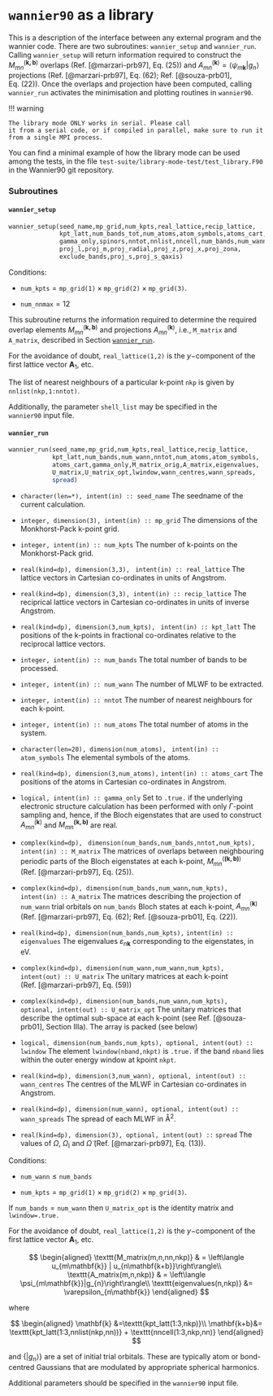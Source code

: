 # `wannier90` as a library

This is a description of the interface between any external program and
the wannier code. There are two subroutines: `wannier_setup` and
`wannier_run`. Calling `wannier_setup` will return information required
to construct the $M_{mn}^{(\mathbf{k,b})}$ overlaps
(Ref. [@marzari-prb97], Eq. (25)) and
$A_{mn}^{(\mathbf{k})}=\left\langle
  \psi_{m\mathbf{k}}|g_{n}\right\rangle$ projections
(Ref. [@marzari-prb97], Eq. (62); Ref. [@souza-prb01], Eq. (22)). Once
the overlaps and projection have been computed, calling `wannier_run`
activates the minimisation and plotting routines in `wannier90`.


!!! warning

    The library mode ONLY works in serial. Please call
    it from a serial code, or if compiled in parallel, make sure to run it
    from a single MPI process.

You can find a minimal example of how the library mode can be used among
the tests, in the file `test-suite/library-mode-test/test_library.F90`
in the Wannier90 git repository.

### Subroutines

#### `wannier_setup`

```fortran
wannier_setup(seed_name,mp_grid,num_kpts,real_lattice,recip_lattice,
              kpt_latt,num_bands_tot,num_atoms,atom_symbols,atoms_cart,
              gamma_only,spinors,nntot,nnlist,nncell,num_bands,num_wann,proj_site,
              proj_l,proj_m,proj_radial,proj_z,proj_x,proj_zona,
              exclude_bands,proj_s,proj_s_qaxis)
```

Conditions:

-   $\texttt{num_kpts} = \texttt{mp_grid(1)} \times \texttt{mp_grid(2)}
    \times \texttt{mp_grid(3)}$.

-   $\texttt{num_nnmax} = 12$

This subroutine returns the information required to determine the
required overlap elements $M_{mn}^{(\mathbf{k,b})}$ and projections
$A_{mn}^{(\mathbf{k})}$, i.e., `M_matrix` and `A_matrix`, described in
Section [`wannier_run`](#wannier_run).

For the avoidance of doubt, `real_lattice(1,2)` is the $y-$component of
the first lattice vector $\mathbf{A}_{1}$, etc.

The list of nearest neighbours of a particular k-point `nkp` is given by
`nnlist(nkp,1:nntot)`.

Additionally, the parameter `shell_list` may be specified in the
`wannier90` input file.

#### `wannier_run`

```fortran
wannier_run(seed_name,mp_grid,num_kpts,real_lattice,recip_lattice,
            kpt_latt,num_bands,num_wann,nntot,num_atoms,atom_symbols,
            atoms_cart,gamma_only,M_matrix_orig,A_matrix,eigenvalues,
            U_matrix,U_matrix_opt,lwindow,wann_centres,wann_spreads,
            spread)
```

-   `character(len=*), intent(in) :: seed_name`
    The seedname of the current calculation.

-   `integer, dimension(3), intent(in) :: mp_grid`
    The dimensions of the Monkhorst-Pack k-point grid.

-   `integer, intent(in) :: num_kpts`
    The number of k-points on the Monkhorst-Pack grid.

-   `real(kind=dp), dimension(3,3),` ` intent(in) :: real_lattice`
    The lattice vectors in Cartesian co-ordinates in units of Angstrom.

-   `real(kind=dp), dimension(3,3), intent(in) :: recip_lattice`
    The reciprical lattice vectors in Cartesian co-ordinates in units of
    inverse Angstrom.

-   `real(kind=dp), dimension(3,num_kpts),` ` intent(in) :: kpt_latt`
    The positions of the k-points in fractional co-ordinates relative to
    the reciprocal lattice vectors.

-   `integer, intent(in) :: num_bands`
    The total number of bands to be processed.

-   `integer, intent(in) :: num_wann`
    The number of MLWF to be extracted.

-   `integer, intent(in) :: nntot`
    The number of nearest neighbours for each k-point.

-   `integer, intent(in) :: num_atoms`
    The total number of atoms in the system.

-   `character(len=20), dimension(num_atoms),`
    ` intent(in) :: atom_symbols`
    The elemental symbols of the atoms.

-   `real(kind=dp), dimension(3,num_atoms),` `intent(in) :: atoms_cart`
    The positions of the atoms in Cartesian co-ordinates in Angstrom.

-   `logical, intent(in) :: gamma_only`
    Set to `.true.` if the underlying electronic structure calculation
    has been performed with only $\Gamma$-point sampling and, hence, if
    the Bloch eigenstates that are used to construct
    $A_{mn}^{(\mathbf{k})}$ and $M_{mn}^{\mathbf{(k,b)}}$ are real.

-   `complex(kind=dp),`
    ` dimension(num_bands,num_bands,nntot,num_kpts),`
    `                  intent(in) :: M_matrix`
    The matrices of overlaps between neighbouring periodic parts of the
    Bloch eigenstates at each k-point, $M_{mn}^{(\mathbf{(k,b)})}$
    (Ref. [@marzari-prb97], Eq. (25)).

-   `complex(kind=dp), dimension(num_bands,num_wann,num_kpts),`
    `                  intent(in) :: A_matrix`
    The matrices describing the projection of `num_wann` trial orbitals
    on `num_bands` Bloch states at each k-point, $A_{mn}^{(\mathbf{k})}$
    (Ref. [@marzari-prb97], Eq. (62); Ref. [@souza-prb01], Eq. (22)).

-   `real(kind=dp), dimension(num_bands,num_kpts),`
    `intent(in) :: eigenvalues`
    The eigenvalues $\varepsilon_{n\mathbf{k}}$ corresponding to the
    eigenstates, in eV.

-   `complex(kind=dp), dimension(num_wann,num_wann,num_kpts),`
    `                  intent(out) :: U_matrix`
    The unitary matrices at each k-point (Ref. [@marzari-prb97],
    Eq. (59))

-   `complex(kind=dp), dimension(num_bands,num_wann,num_kpts),`
    `               optional, intent(out) :: U_matrix_opt`
    The unitary matrices that describe the optimal sub-space at each
    k-point (see Ref. [@souza-prb01], Section IIIa). The array is packed
    (see below)

-   `logical, dimension(num_bands,num_kpts), optional, intent(out) :: lwindow`
    The element `lwindow(nband,nkpt)` is `.true.` if the band `nband`
    lies within the outer energy window at kpoint `nkpt`.

-   `real(kind=dp), dimension(3,num_wann), optional, intent(out) :: wann_centres`
    The centres of the MLWF in Cartesian co-ordinates in Angstrom.

-   `real(kind=dp), dimension(num_wann), optional, intent(out) :: wann_spreads`
    The spread of each MLWF in Å$^{2}$.

-   `real(kind=dp), dimension(3), optional, intent(out) ::` `spread`
    The values of $\Omega$, $\Omega_{\mathrm{I}}$ and $\tilde{\Omega}$
    (Ref. [@marzari-prb97], Eq. (13)).

Conditions:

-   $\texttt{num_wann} \le \texttt{num_bands}$

-   $\texttt{num_kpts} = \texttt{mp_grid(1)} \times \texttt{mp_grid(2)}
    \times \texttt{mp_grid(3)}$.

If $\texttt{num_bands} = \texttt{num_wann}$ then `U_matrix_opt` is the
identity matrix and `lwindow=.true.`

For the avoidance of doubt, `real_lattice(1,2)` is the $y-$component of
the first lattice vector $\mathbf{A}_{1}$, etc.

$$
\begin{aligned}
\texttt{M_matrix(m,n,nn,nkp)} & = \left\langle u_{m\mathbf{k}} |
u_{n\mathbf{k+b}}\right\rangle\\
\texttt{A_matrix(m,n,nkp)} & = \left\langle \psi_{m\mathbf{k}}|g_{n}\right\rangle\\
\texttt{eigenvalues(n,nkp)} &= \varepsilon_{n\mathbf{k}}
\end{aligned}
$$

where

$$
\begin{aligned}
\mathbf{k} &=\texttt{kpt_latt(1:3,nkp)}\\
\mathbf{k+b}&= \texttt{kpt_latt(1:3,nnlist(nkp,nn))} +
\texttt{nncell(1:3,nkp,nn)} 
\end{aligned}
$$

and $\left\{|g_{n}\rangle\right\}$ are a set of initial
trial orbitals. These are typically atom or bond-centred Gaussians that
are modulated by appropriate spherical harmonics.

Additional parameters should be specified in the `wannier90` input file.
